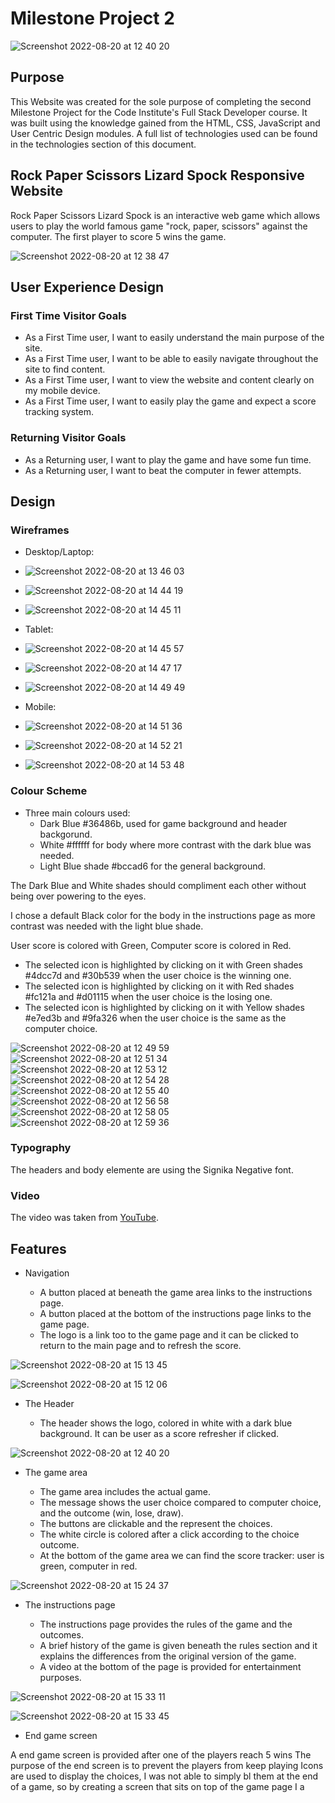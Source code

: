 # Milestone Project 2
![Screenshot 2022-08-20 at 12 40 20](https://user-images.githubusercontent.com/105980082/185744382-b5126143-52d7-4cae-8764-b42b8b5d9ccb.png)

## Purpose

This Website was created for the sole purpose of completing the second Milestone Project for the Code Institute's Full Stack Developer course. It was built using the knowledge gained from the HTML, CSS, JavaScript and User Centric Design modules. A full list of technologies used can be found in the technologies section of this document.

## Rock Paper Scissors Lizard Spock Responsive Website

Rock Paper Scissors Lizard Spock is an interactive web game which allows users to play the world famous game "rock, paper, scissors" against the computer.
The first player to score 5 wins the game.


![Screenshot 2022-08-20 at 12 38 47](https://user-images.githubusercontent.com/105980082/185744392-37f00403-6314-4b9f-8554-1f4d7fec4a98.png)

## User Experience Design

### First Time Visitor Goals
* As a First Time user, I want to easily understand the main purpose of the site.
* As a First Time user, I want to be able to easily navigate throughout the site to find content.
* As a First Time user, I want to view the website and content clearly on my mobile device.
* As a First Time user, I want to easily play the game and expect a score tracking system.

### Returning Visitor Goals
* As a Returning user, I want to play the game and have some fun time.
* As a Returning user, I want to beat the computer in fewer attempts.

## Design

### Wireframes

* Desktop/Laptop:
* ![Screenshot 2022-08-20 at 13 46 03](https://user-images.githubusercontent.com/105980082/185749664-a03a4022-90a6-4901-96d7-68ff588eeab1.png)
* ![Screenshot 2022-08-20 at 14 44 19](https://user-images.githubusercontent.com/105980082/185749685-f94d50de-05c6-4a4b-960a-4eab6bf80a56.png)
* ![Screenshot 2022-08-20 at 14 45 11](https://user-images.githubusercontent.com/105980082/185749690-f2a8917f-00be-4598-aee2-5efbffd1aeba.png)

* Tablet:
* ![Screenshot 2022-08-20 at 14 45 57](https://user-images.githubusercontent.com/105980082/185749730-acc58990-d978-49e8-804e-7bdceb54ba9e.png)
* ![Screenshot 2022-08-20 at 14 47 17](https://user-images.githubusercontent.com/105980082/185749733-d28fecd7-981e-44c8-8a31-84300482d543.png)
* ![Screenshot 2022-08-20 at 14 49 49](https://user-images.githubusercontent.com/105980082/185749739-a5350154-da3d-4208-aeda-234c863b8efa.png)

* Mobile:
* ![Screenshot 2022-08-20 at 14 51 36](https://user-images.githubusercontent.com/105980082/185749747-11aa05b6-9f05-4fab-a246-a168d37d087a.png)
* ![Screenshot 2022-08-20 at 14 52 21](https://user-images.githubusercontent.com/105980082/185749753-bc3367b0-d6a4-4b51-a61d-72aec4a4b78f.png)
* ![Screenshot 2022-08-20 at 14 53 48](https://user-images.githubusercontent.com/105980082/185749766-feb08bc0-6efa-4c5b-8008-96dc98685225.png)


### Colour Scheme

* Three main colours used:
  * Dark Blue #36486b, used for game background and header backgorund.
  * White #ffffff for body where more contrast with the dark blue was needed.
  * Light Blue shade #bccad6 for the general background. 
 
 The Dark Blue and White shades should compliment each other without being over powering to the eyes.

I chose a default Black color for the body in the instructions page as more contrast was needed with the light blue shade.

User score is colored with Green, Computer score is colored in Red.

* The selected icon is highlighted by clicking on it with Green shades #4dcc7d and #30b539 when the user choice is the winning one.
* The selected icon is highlighted by clicking on it with Red shades #fc121a and #d01115 when the user choice is the losing one.
* The selected icon is highlighted by clicking on it with Yellow shades #e7ed3b and #9fa326 when the user choice is the same as the computer choice.

![Screenshot 2022-08-20 at 12 49 59](https://user-images.githubusercontent.com/105980082/185746134-7c1dcf7e-6ce9-4d5c-bec1-dd80095d586d.png)
![Screenshot 2022-08-20 at 12 51 34](https://user-images.githubusercontent.com/105980082/185746136-ae9ffb0a-0df2-484b-b4ec-727f8d4e28cd.png)
![Screenshot 2022-08-20 at 12 53 12](https://user-images.githubusercontent.com/105980082/185746139-2ead20ea-f4b1-4bce-9d65-e7f5217ea8c2.png)
![Screenshot 2022-08-20 at 12 54 28](https://user-images.githubusercontent.com/105980082/185746140-51545bee-a88e-40c2-af83-eeef625cc3e3.png)
![Screenshot 2022-08-20 at 12 55 40](https://user-images.githubusercontent.com/105980082/185746141-8aea12a7-9b3a-4110-a94b-c20b9eacc783.png)
![Screenshot 2022-08-20 at 12 56 58](https://user-images.githubusercontent.com/105980082/185746142-106cf919-cabd-4a06-9159-d3953ddf63c9.png)
![Screenshot 2022-08-20 at 12 58 05](https://user-images.githubusercontent.com/105980082/185746143-4e0caaf2-753c-460a-9050-1a56c4351fec.png)
![Screenshot 2022-08-20 at 12 59 36](https://user-images.githubusercontent.com/105980082/185746145-e1445cdc-0a25-401c-b7fa-d50db51570d9.png)


### Typography

The headers and body elemente are using the Signika Negative font.

### Video

The video was taken from [YouTube](https://www.youtube.com/).


## Features

* Navigation

  * A button placed at beneath the game area links to the instructions page.
  * A button placed at the bottom of the instructions page links to the game page.
  * The logo is a link too to the game page and it can be clicked to return to the main page and to refresh the score.
 
![Screenshot 2022-08-20 at 15 13 45](https://user-images.githubusercontent.com/105980082/185750603-78e5309a-83e1-4350-a600-233925d6436a.png)

![Screenshot 2022-08-20 at 15 12 06](https://user-images.githubusercontent.com/105980082/185750491-37183593-dbad-4e78-b790-5c702312d973.png)

* The Header

  * The header shows the logo, colored in white with a dark blue background. It can be user as a score refresher if clicked.
  
![Screenshot 2022-08-20 at 12 40 20](https://user-images.githubusercontent.com/105980082/185750832-ccfcefd6-85e1-45c4-b029-5fe6da865a06.png)


* The game area

  * The game area includes the actual game.
  * The message shows the user choice compared to computer choice, and the outcome (win, lose, draw).
  * The buttons are clickable and the represent the choices.
  * The white circle is colored after a click according to the choice outcome.
  * At the bottom of the game area we can find the score tracker: user is green, computer in red.
  
![Screenshot 2022-08-20 at 15 24 37](https://user-images.githubusercontent.com/105980082/185751213-5ab9790e-ea83-4833-91df-b86609aa29ab.png)

* The instructions page

  * The instructions page provides the rules of the game and the outcomes.
  * A brief history of the game is given beneath the rules section and it explains the differences from the original version of the game.
  * A video at the bottom of the page is provided for entertainment purposes.

![Screenshot 2022-08-20 at 15 33 11](https://user-images.githubusercontent.com/105980082/185751713-237832c3-c187-4a93-97e4-6f5abf6350c8.png)

![Screenshot 2022-08-20 at 15 33 45](https://user-images.githubusercontent.com/105980082/185751717-79572b33-fdce-4567-b6cc-b57357ac03e9.png)

* End game screen

A end game screen is provided after one of the players reach 5 wins
The purpose of the end screen is to prevent the players from keep playing
Icons are used to display the choices, I was not able to simply bl them at the end of a game, so by creating a screen that sits on top of the game page I a



